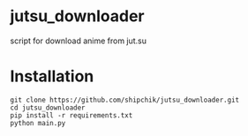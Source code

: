 # jutsu_downloader
script for download anime from jut.su 


Installation
============

```
git clone https://github.com/shipchik/jutsu_downloader.git
cd jutsu_downloader
pip install -r requirements.txt
python main.py

```
